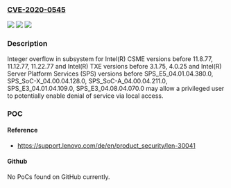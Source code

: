 ### [CVE-2020-0545](https://cve.mitre.org/cgi-bin/cvename.cgi?name=CVE-2020-0545)
![](https://img.shields.io/static/v1?label=Product&message=Intel(R)%20CSME%2C%20Intel(R)%20TXE%2C%20and%20Intel(R)%20SPS&color=blue)
![](https://img.shields.io/static/v1?label=Version&message=n%2Fa&color=blue)
![](https://img.shields.io/static/v1?label=Vulnerability&message=Denial%20of%20Service&color=brighgreen)

### Description

Integer overflow in subsystem for Intel(R) CSME versions before 11.8.77, 11.12.77, 11.22.77 and Intel(R) TXE versions before 3.1.75, 4.0.25 and Intel(R) Server Platform Services (SPS) versions before SPS_E5_04.01.04.380.0, SPS_SoC-X_04.00.04.128.0, SPS_SoC-A_04.00.04.211.0, SPS_E3_04.01.04.109.0, SPS_E3_04.08.04.070.0 may allow a privileged user to potentially enable denial of service via local access.

### POC

#### Reference
- https://support.lenovo.com/de/en/product_security/len-30041

#### Github
No PoCs found on GitHub currently.

